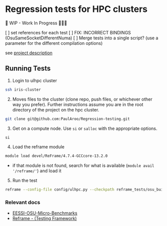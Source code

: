 # Regression tests for HPC clusters

🚧 WIP - Work In Progress 👨🏽‍💻

[ ] set references for each test
[ ] FIX: INCORRECT BINDINGS (OsuSameSocketDifferentNuma)
[ ] Merge tests into a single script? (use a parameter for the different compilation options)

see [project description](./project_description.md)

## Running Tests

1. Login to ulhpc cluster
```sh
ssh iris-cluster
```
2. Moves files to the cluster (clone repo, push files, or whichever other way you prefer). Further instructions assume you are in the root directory of the project on the hpc cluster.
```sh
git clone git@github.com:PaulAroo/Regression-testing.git
```

3. Get on a compute node. Use `si` or `salloc` with the appropriate options.
```sh
si
```

4. Load the reframe module
```sh
module load devel/ReFrame/4.7.4-GCCcore-13.2.0
```
- if that module is not found, search for what is available (`module avail '/reframe/'`) and load it

5. Run the test
```sh
reframe --config-file config/ulhpc.py --checkpath reframe_tests/osu_build_source.py --run --performance-report
```

### Relevant docs
- [EESSI-OSU-Micro-Benchmarks](https://www.eessi.io/docs/available_software/detail/OSU-Micro-Benchmarks/)
- [Reframe - (Testing Framework)](https://reframe-hpc.readthedocs.io/en/stable/index.html)
